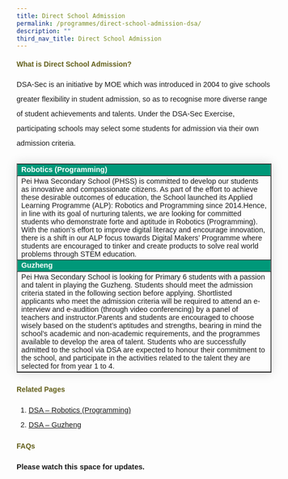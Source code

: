 ```yaml
---
title: Direct School Admission
permalink: /programmes/direct-school-admission-dsa/
description: ""
third_nav_title: Direct School Admission
---
```

<h4 style="color:#635f1a;font-weight:bold;font-family:sans-serif;">What is Direct School Admission?</h4>
<p style="font-size:14.5px; line-height:2;margin-top:15px; font-family:sans-serif">DSA-Sec is an initiative by MOE which was introduced in 2004 to give schools greater flexibility in student admission, so as to recognise more diverse range of student achievements and talents. Under the DSA-Sec Exercise, participating schools may select some students for admission via their own admission criteria.</p>

<table border="1" style="border-collapse: collapse;margin: 25px 0;font-size:14.5px;font-family: sans-serif;box-shadow: 0 0 20px rgba(0, 0, 0, 0.15);">
<tbody><tr style="background-color: #009879;">
				<td style="font-size:14.5px;margin-bottom:5px; color:white;font-weight:bold;font-family:sans-serif;">Robotics (Programming)</td>
</tr>
			
<tr>
				<td style="font-size:14.5px;margin-bottom:5px;font-family:sans-serif;">Pei Hwa Secondary School (PHSS) is committed to develop our students as innovative and compassionate citizens. As part of the effort to achieve these desirable outcomes of education, the School launched its Applied Learning Programme (ALP): Robotics and Programming since 2014.Hence, in line with its goal of nurturing talents, we are looking for committed students who demonstrate forte and aptitude in Robotics (Programming).<br>
				With the nation’s effort to improve digital literacy and encourage innovation, there is a shift in our ALP focus towards Digital Makers’ Programme where students are encouraged to tinker and create products to solve real world problems through STEM education.</td>
</tr>
			
<tr style="background-color: #009879;">
				<td style="font-size:14.5px;margin-bottom:5px; color:white;font-weight:bold;font-family:sans-serif;">Guzheng</td>
				
</tr>
		     
<tr>
				<td style="font-size:14.5px;margin-bottom:5px;font-family:sans-serif;">Pei Hwa Secondary School is looking for Primary 6 students with a passion and talent in playing the Guzheng. Students should meet the admission criteria stated in the following section before applying. Shortlisted applicants who meet the admission criteria will be required to attend an e-interview and e-audition (through video conferencing) by a panel of teachers and instructor.Parents and students are encouraged to choose wisely based on the student’s aptitudes and strengths, bearing in mind the school’s academic and non-academic requirements, and the programmes available to develop the area of talent.
Students who are successfully admitted to the school via DSA are expected to honour their commitment to the school, and participate in the activities related to the talent they are selected for from year 1 to 4.</td>
</tr>

</tbody></table>

<h4 style="color:#635f1a;font-weight:bold;font-family:sans-serif;">Related Pages</h4>
<ol style="margin-top:5px;">
<li style="font-size:14.5px; line-height:2;font-family:sans-serif;">
<a href="/programmes/direct-school-admission-dsa/robotics-programming/" style="font-family:sans-serif;">DSA – Robotics (Programming)</a>
</li>
<li style="font-size:14.5px; line-height:2;font-family:sans-serif;">
<a href="/programmes/direct-school-admission-dsa/guzheng/" style="font-family:sans-serif;">DSA – Guzheng</a>
</li>
</ol>

<h4 style="color:#635f1a;font-weight:bold;font-family:sans-serif;">FAQs</h4>
<p style="font-size:14.5px; line-height:2;margin-top:15px; font-family:sans-serif">
<strong style="font-family:sans-serif;">Please watch this space for updates.</strong></p>